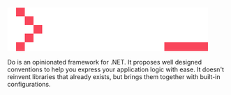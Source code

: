 ![](./docs/.theme/public/logo-full-primary.svg)

Do is an opinionated framework for .NET. It proposes well designed conventions
to help you express your application logic with ease. It doesn't reinvent
libraries that already exists, but brings them together with built-in
configurations.
